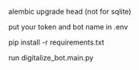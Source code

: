 alembic upgrade head (not for sqlite)


put your token and bot name in .env


pip install -r requirements.txt


run digitalize_bot.main.py

